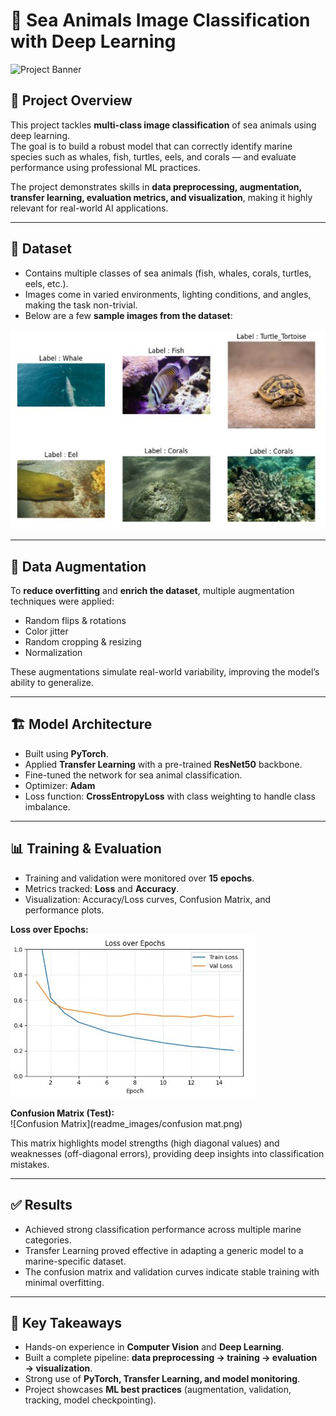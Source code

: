 # 🐠 Sea Animals Image Classification with Deep Learning  

![Project Banner](images/examples.jpg)  

## 📌 Project Overview  
This project tackles **multi-class image classification** of sea animals using deep learning.  
The goal is to build a robust model that can correctly identify marine species such as whales, fish, turtles, eels, and corals — and evaluate performance using professional ML practices.  

The project demonstrates skills in **data preprocessing, augmentation, transfer learning, evaluation metrics, and visualization**, making it highly relevant for real-world AI applications.  

---

## 📂 Dataset  
- Contains multiple classes of sea animals (fish, whales, corals, turtles, eels, etc.).  
- Images come in varied environments, lighting conditions, and angles, making the task non-trivial.  
- Below are a few **sample images from the dataset**:  

![Sample Images](readme_images/examples.jpg)  

---

## 🧪 Data Augmentation  
To **reduce overfitting** and **enrich the dataset**, multiple augmentation techniques were applied:  
- Random flips & rotations  
- Color jitter  
- Random cropping & resizing  
- Normalization  

These augmentations simulate real-world variability, improving the model’s ability to generalize.  

---

## 🏗️ Model Architecture  
- Built using **PyTorch**.  
- Applied **Transfer Learning** with a pre-trained **ResNet50** backbone.  
- Fine-tuned the network for sea animal classification.  
- Optimizer: **Adam**  
- Loss function: **CrossEntropyLoss** with class weighting to handle class imbalance.  

---

## 📊 Training & Evaluation  
- Training and validation were monitored over **15 epochs**.  
- Metrics tracked: **Loss** and **Accuracy**.  
- Visualization: Accuracy/Loss curves, Confusion Matrix, and performance plots.  

**Loss over Epochs:**  
![Loss Curve](readme_images/loss_curve.jpg)  

**Confusion Matrix (Test):**  
![Confusion Matrix](readme_images/confusion mat.png)  

This matrix highlights model strengths (high diagonal values) and weaknesses (off-diagonal errors), providing deep insights into classification mistakes.  

---

## ✅ Results  
- Achieved strong classification performance across multiple marine categories.  
- Transfer Learning proved effective in adapting a generic model to a marine-specific dataset.  
- The confusion matrix and validation curves indicate stable training with minimal overfitting.  

---

## 🚀 Key Takeaways  
- Hands-on experience in **Computer Vision** and **Deep Learning**.  
- Built a complete pipeline: **data preprocessing → training → evaluation → visualization**.  
- Strong use of **PyTorch, Transfer Learning, and model monitoring**.  
- Project showcases **ML best practices** (augmentation, validation, tracking, model checkpointing).  


